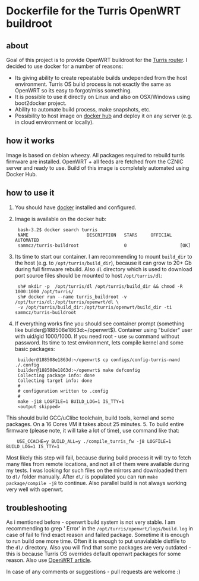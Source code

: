 # Dockerfile for the Turris OpenWRT buildroot
## about
Goal of this project is to provide OpenWRT buildroot for the [Turris router](https://www.turris.cz/). I decided to use docker for a number of reasons:
- Its giving ability to create repeatable builds undepended from the host environment. Turris OS build process is not exactly the same as OpenWRT so its easy to forgot/miss something. 
- It is possible to use it directly on Linux and also on OSX/Windows using boot2docker project.
- Ability to automate build process, make snapshots, etc.
- Possibility to host image on [docker hub](https://hub.docker.com/) and deploy it on any server (e.g. in cloud environment or locally). 

## how it works
Image is based on debian wheezy. All packages required to rebuild turris firmware are installed. OpenWRT + all feeds are fetched from the CZNIC server and ready to use. Build of this image is completely automated using Docker Hub. 

## how to use it
1. You should have [docker](http://www.docker.com) installed and configured.
2. Image is available on the docker hub: 

        bash-3.2$ docker search turris
        NAME                      DESCRIPTION   STARS     OFFICIAL   AUTOMATED
        sammcz/turris-buildroot                 0                    [OK]

3. Its time to start our container. I am recommending to mount `build_dir` to the host (e.g. to `/opt/turris/build_dir`), because it can grow to 20+ Gb during full firmware rebuild. Also `dl` directory which is used to download port source files should be mounted to host `/opt/turris/dl`:

        sh# mkdir -p  /opt/turris/dl /opt/turris/build_dir && chmod -R 1000:1000 /opt/turris/
        sh# docker run --name turris_buildroot -v /opt/turris/dl:/opt/turris/openwrt/dl \
        -v /opt/turris/build_dir:/opt/turris/openwrt/build_dir -ti sammcz/turris-buildroot

4. If everything works fine you should see container prompt (something like builder@188508e1863d:~/openwrt$). Container using "builder" user with uid/gid 1000/1000. If you need root - use `su` command without password. Its time to test environment, lets compile kernel and some basic packages:

        builder@188508e1863d:~/openwrt$ cp configs/config-turris-nand ./.config
        builder@188508e1863d:~/openwrt$ make defconfig
        Collecting package info: done
        Collecting target info: done
        #
        # configuration written to .config
        #
        make -j18 LOGFILE=1 BUILD_LOG=1 IS_TTY=1
        <output skipped>
This should build GCC/uClibc toolchain, build tools, kernel and some packages. On a 16 Cores VM it takes about 25 minutes. 
5. To build entire firmware (please note, it will take a lot of time), use command like that:

        USE_CCACHE=y BUILD_ALL=y ./compile_turris_fw -j8 LOGFILE=1 BUILD_LOG=1 IS_TTY=1
Most likely this step will fail, because during build process it will try to fetch many files from remote locations, and not all of them were available during my tests. I was looking for such files on the mirrors and downloaded them to `dl/` folder manually. After `dl/` is populated you can run `make package/compile -j8` to continue. Also parallel build is not always working very well with openwrt.

## troubleshooting
As i mentioned before - openwrt build system is not very stable. I am recommending to grep ' Error' in the `/opt/turris/openwrt/logs/build.log` in case of fail to find exact reason and failed package. Sometime it is enough to run build one more time. Often it is enough to put unavialable distfile to the `dl/` directory. Also you will find that some packages are very outdated - this is because Turris OS overrides default openwrt packages for some reason. Also use [OpenWRT article](http://wiki.openwrt.org/doc/howto/build).

In case of any comments or suggestions - pull requests are welcome :)
